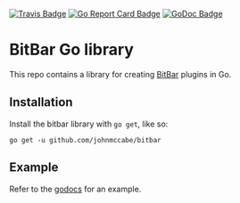 [![Travis Badge]][Travis]
[![Go Report Card Badge]][Go Report Card]
[![GoDoc Badge]][GoDoc]

# BitBar Go library

This repo contains a library for creating [BitBar](https://github.com/matryer/bitbar) plugins in Go.

## Installation

Install the bitbar library with `go get`, like so:
```
go get -u github.com/johnmccabe/bitbar
```

## Example

Refer to the [godocs](https://godoc.org/github.com/johnmccabe/bitbar) for an example.

[Travis]: https://travis-ci.org/johnmccabe/bitbar
[Travis Badge]: https://travis-ci.org/johnmccabe/bitbar.svg?branch=master
[Go Report Card]: https://goreportcard.com/report/github.com/johnmccabe/bitbar
[Go Report Card Badge]: https://goreportcard.com/badge/github.com/johnmccabe/bitbar
[GoDoc]: https://godoc.org/github.com/johnmccabe/bitbar
[GoDoc Badge]: https://godoc.org/github.com/johnmccabe/bitbar?status.svg